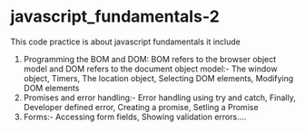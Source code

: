 # javascript_fundamentals-2
This code practice is about javascript fundamentals it include
1) Programming the BOM and DOM: BOM refers to the browser object model and DOM refers to the document object model:- The window object, Timers, The location object, Selecting DOM elements, Modifying DOM elements
2) Promises and error handling:- Error handling using try and catch, Finally, Developer defined error, Creating a promise, Setling a Promise
3) Forms:- Accessing form fields, Showing validation errors....